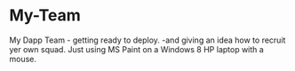 # My-Team
My Dapp Team - getting ready to deploy.  -and giving an idea how to recruit yer own squad.
Just using MS Paint on a Windows 8 HP laptop with a mouse.
